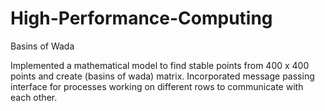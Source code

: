 # High-Performance-Computing
Basins of Wada

Implemented a mathematical model to find stable points from 400 x 400 points and create (basins of wada) matrix. Incorporated message passing interface for processes working on different rows to communicate with each other.
